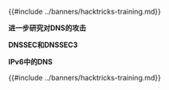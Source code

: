{{#include ../banners/hacktricks-training.md}}

**进一步研究对DNS的攻击**

**DNSSEC和DNSSEC3**

**IPv6中的DNS**

{{#include ../banners/hacktricks-training.md}}
